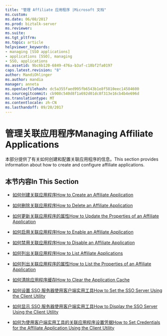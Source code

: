 ```yaml
---
title: "管理 Affiliate 应用程序 |Microsoft 文档"
ms.custom: 
ms.date: 06/08/2017
ms.prod: biztalk-server
ms.reviewer: 
ms.suite: 
ms.tgt_pltfrm: 
ms.topic: article
helpviewer_keywords:
- managing [SSO applications]
- applications [SSO], managing
- SSO, applications
ms.assetid: 9bc6b120-6849-476a-b3af-c18bf2fa0197
caps.latest.revision: "8"
author: MandiOhlinger
ms.author: mandia
manager: anneta
ms.openlocfilehash: dc5a355faed995fb6543b1e8f5810eec14584600
ms.sourcegitcommit: cb908c540d8f1a692d01dc8f313e16cb4b4e696d
ms.translationtype: MT
ms.contentlocale: zh-CN
ms.lasthandoff: 09/20/2017
---
```

# <a name="managing-affiliate-applications"></a><span data-ttu-id="ffcf2-102">管理关联应用程序</span><span class="sxs-lookup"><span data-stu-id="ffcf2-102">Managing Affiliate Applications</span></span>
<span data-ttu-id="ffcf2-103">本部分提供了有关如何创建和配置关联应用程序的信息。</span><span class="sxs-lookup"><span data-stu-id="ffcf2-103">This section provides information about how to create and configure affiliate applications.</span></span>  
  
## <a name="in-this-section"></a><span data-ttu-id="ffcf2-104">本节内容</span><span class="sxs-lookup"><span data-stu-id="ffcf2-104">In This Section</span></span>  
  
-   [<span data-ttu-id="ffcf2-105">如何创建关联应用程序</span><span class="sxs-lookup"><span data-stu-id="ffcf2-105">How to Create an Affiliate Application</span></span>](../core/how-to-create-an-affiliate-application.md)  
  
-   [<span data-ttu-id="ffcf2-106">如何删除关联应用程序</span><span class="sxs-lookup"><span data-stu-id="ffcf2-106">How to Delete an Affiliate Application</span></span>](../core/how-to-delete-an-affiliate-application.md)  
  
-   [<span data-ttu-id="ffcf2-107">如何更新关联应用程序的属性</span><span class="sxs-lookup"><span data-stu-id="ffcf2-107">How to Update the Properties of an Affiliate Application</span></span>](../core/how-to-update-the-properties-of-an-affiliate-application.md)  
  
-   [<span data-ttu-id="ffcf2-108">如何启用关联应用程序</span><span class="sxs-lookup"><span data-stu-id="ffcf2-108">How to Enable an Affiliate Application</span></span>](../core/how-to-enable-an-affiliate-application.md)  
  
-   [<span data-ttu-id="ffcf2-109">如何禁用关联应用程序</span><span class="sxs-lookup"><span data-stu-id="ffcf2-109">How to Disable an Affiliate Application</span></span>](../core/how-to-disable-an-affiliate-application.md)  
  
-   [<span data-ttu-id="ffcf2-110">如何列出关联应用程序</span><span class="sxs-lookup"><span data-stu-id="ffcf2-110">How to List Affiliate Applications</span></span>](../core/how-to-list-affiliate-applications.md)  
  
-   [<span data-ttu-id="ffcf2-111">如何列出关联应用程序的属性</span><span class="sxs-lookup"><span data-stu-id="ffcf2-111">How to List the Properties of an Affiliate Application</span></span>](../core/how-to-list-the-properties-of-an-affiliate-application.md)  
  
-   [<span data-ttu-id="ffcf2-112">如何清除应用程序缓存</span><span class="sxs-lookup"><span data-stu-id="ffcf2-112">How to Clear the Application Cache</span></span>](../core/how-to-clear-the-application-cache.md)  
  
-   [<span data-ttu-id="ffcf2-113">如何设置 SSO 服务器使用客户端实用工具</span><span class="sxs-lookup"><span data-stu-id="ffcf2-113">How to Set the SSO Server Using the Client Utility</span></span>](../core/how-to-set-the-sso-server-using-the-client-utility.md)  
  
-   [<span data-ttu-id="ffcf2-114">如何显示 SSO 服务器使用客户端实用工具</span><span class="sxs-lookup"><span data-stu-id="ffcf2-114">How to Display the SSO Server Using the Client Utility</span></span>](../core/how-to-display-the-sso-server-using-the-client-utility.md)  
  
-   [<span data-ttu-id="ffcf2-115">如何为使用客户端实用工具的关联应用程序设置凭据</span><span class="sxs-lookup"><span data-stu-id="ffcf2-115">How to Set Credentials for the Affiliate Application Using the Client Utility</span></span>](../core/how-to-set-credentials-for-the-affiliate-application-using-the-client-utility.md)